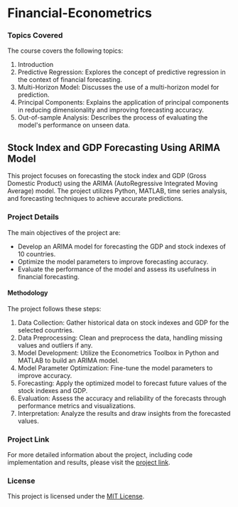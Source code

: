 # Financial-Econometrics


### Topics Covered

The course covers the following topics:

1. Introduction
2. Predictive Regression: Explores the concept of predictive regression in the context of financial forecasting.
3. Multi-Horizon Model: Discusses the use of a multi-horizon model for prediction.
4. Principal Components: Explains the application of principal components in reducing dimensionality and improving forecasting accuracy.
5. Out-of-sample Analysis: Describes the process of evaluating the model's performance on unseen data.


## Stock Index and GDP Forecasting Using ARIMA Model

This project focuses on forecasting the stock index and GDP (Gross Domestic Product) using the ARIMA (AutoRegressive Integrated Moving Average) model. The project utilizes Python, MATLAB, time series analysis, and forecasting techniques to achieve accurate predictions.

### Project Details

The main objectives of the project are:

- Develop an ARIMA model for forecasting the GDP and stock indexes of 10 countries.
- Optimize the model parameters to improve forecasting accuracy.
- Evaluate the performance of the model and assess its usefulness in financial forecasting.

#### Methodology

The project follows these steps:

1. Data Collection: Gather historical data on stock indexes and GDP for the selected countries.
2. Data Preprocessing: Clean and preprocess the data, handling missing values and outliers if any.
3. Model Development: Utilize the Econometrics Toolbox in Python and MATLAB to build an ARIMA model.
4. Model Parameter Optimization: Fine-tune the model parameters to improve accuracy.
5. Forecasting: Apply the optimized model to forecast future values of the stock indexes and GDP.
6. Evaluation: Assess the accuracy and reliability of the forecasts through performance metrics and visualizations.
7. Interpretation: Analyze the results and draw insights from the forecasted values.

### Project Link

For more detailed information about the project, including code implementation and results, please visit the [project link](https://github.com/adityamhaske/Financial-Econometrics/Project).

### License
This project is licensed under the [MIT License](LICENSE).

